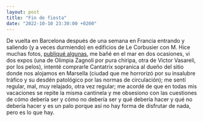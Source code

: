 ```yaml
---
layout: post
title: "Fin de fiesta"
date: "2022-10-10 23:30:00 +0200"
---
```


De vuelta en Barcelona después de una semana en Francia entrando y saliendo (y
a veces durmiendo) en edificios de Le Corbusier con M. Hice muchas fotos, [publiqué
algunas](/photos), me bañé en el mar en dos ocasiones, vi dos expos (una de
Olimpia Zagnoli por pura chiripa, otra de Victor Vasareli,
por los pelos), intenté comprarle Cantatrix sopranica al dueño del sitio donde 
nos alojamos en Marsella (ciudad que me horrorizó por su insalubre tráfico y su
desdén patológico por las normas de circulación); me sentí regular, mal, muy relajado,
otra vez regular; me acordé de que en todas mis vacaciones se repite la misma
cantinela y me obsesiono con las cuestiones de cómo debería ser y cómo no
debería ser y qué debería hacer y qué no debería hacer y es un palo porque así
no hay forma de disfrutar de nada, pero es lo que hay.
